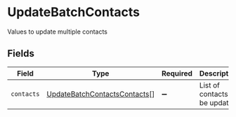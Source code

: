 # UpdateBatchContacts

Values to update multiple contacts


## Fields

| Field                                                                               | Type                                                                                | Required                                                                            | Description                                                                         |
| ----------------------------------------------------------------------------------- | ----------------------------------------------------------------------------------- | ----------------------------------------------------------------------------------- | ----------------------------------------------------------------------------------- |
| `contacts`                                                                          | [UpdateBatchContactsContacts](../../models/shared/updatebatchcontactscontacts.md)[] | :heavy_minus_sign:                                                                  | List of contacts to be updated                                                      |